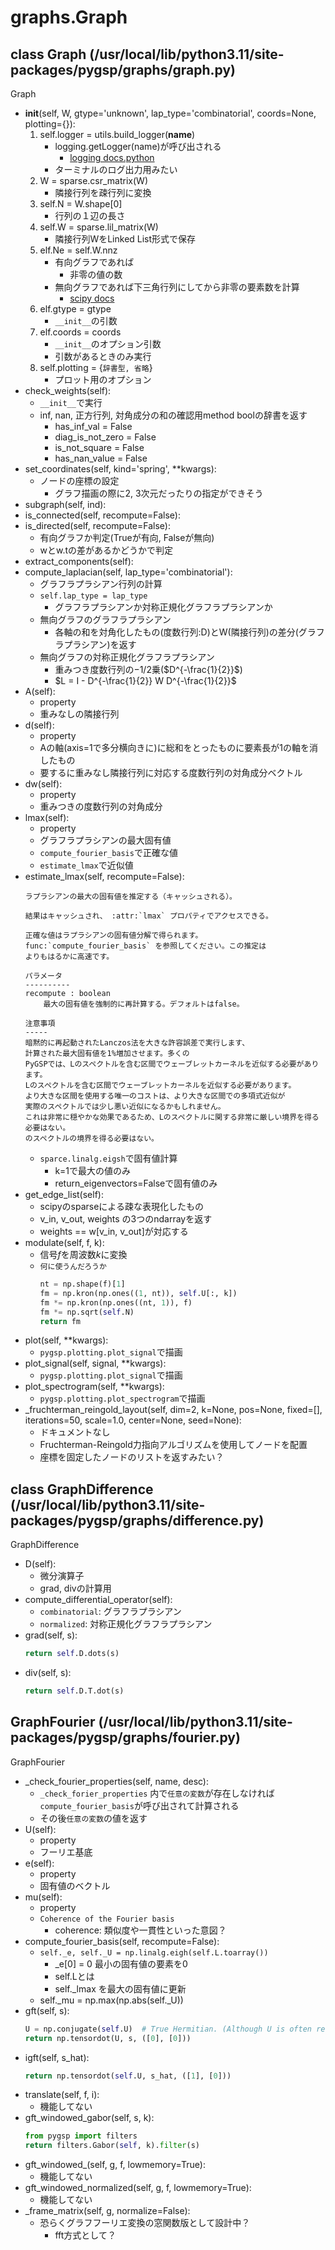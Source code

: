 # graphs.Graph

## class Graph (/usr/local/lib/python3.11/site-packages/pygsp/graphs/graph.py)

Graph
- __init__(self, W, gtype='unknown', lap_type='combinatorial', coords=None, plotting={}):
  1. self.logger = utils.build_logger(__name__)
      - logging.getLogger(name)が呼び出される
        - [logging docs.python](https://docs.python.org/ja/3/library/logging.html)
      - ターミナルのログ出力用みたい
  2. W = sparse.csr_matrix(W)
      - 隣接行列を疎行列に変換
  3. self.N = W.shape[0]
      - 行列の１辺の長さ
  4. self.W = sparse.lil_matrix(W)
      - 隣接行列WをLinked List形式で保存
  5. elf.Ne = self.W.nnz
      - 有向グラフであれば
        - 非零の値の数
      - 無向グラフであれば下三角行列にしてから非零の要素数を計算
        - [scipy docs](https://docs.scipy.org/doc/scipy/reference/generated/scipy.sparse.tril.html)
  6. elf.gtype = gtype
      - `__init__`の引数
  7. elf.coords = coords
      - `__init__`のオプション引数
      - 引数があるときのみ実行
  8. self.plotting = {`辞書型, 省略`}
      - プロット用のオプション
- check_weights(self):
  - `__init__`で実行
  - inf, nan, 正方行列, 対角成分の和の確認用method boolの辞書を返す
    - has_inf_val = False
    - diag_is_not_zero = False
    - is_not_square = False
    - has_nan_value = False
- set_coordinates(self, kind='spring', **kwargs):
  - ノードの座標の設定
    - グラフ描画の際に2, 3次元だったりの指定ができそう
- subgraph(self, ind):
- is_connected(self, recompute=False):
- is_directed(self, recompute=False):
  - 有向グラフか判定(Trueが有向, Falseが無向)
  - wとw.tの差があるかどうかで判定
- extract_components(self):
- compute_laplacian(self, lap_type='combinatorial'):
  - グラフラプラシアン行列の計算
  - `self.lap_type = lap_type`
    - グラフラプラシアンか対称正規化グラフラプラシアンか
  - 無向グラフのグラフラプラシアン
    - 各軸の和を対角化したもの(度数行列:D)とW(隣接行列)の差分(グラフラプラシアン)を返す
  - 無向グラフの対称正規化グラフラプラシアン
    - 重みつき度数行列の$-1/2$乗($D^{-\frac{1}{2}}$)
    - $L = I - D^{-\frac{1}{2}} W D^{-\frac{1}{2}}$
- A(self):
  - property
  - 重みなしの隣接行列
- d(self):
  - property
  - Aの軸(axis=1で多分横向きに)に総和をとったものに要素長が1の軸を消したもの
  - 要するに重みなし隣接行列に対応する度数行列の対角成分ベクトル
- dw(self):
  - property
  - 重みつきの度数行列の対角成分
- lmax(self):
  - property
  - グラフラプラシアンの最大固有値
  - `compute_fourier_basis`で正確な値
  - `estimate_lmax`で近似値
- estimate_lmax(self, recompute=False):
  ```
  ラプラシアンの最大の固有値を推定する（キャッシュされる）。

  結果はキャッシュされ、 :attr:`lmax` プロパティでアクセスできる。

  正確な値はラプラシアンの固有値分解で得られます。
  func:`compute_fourier_basis` を参照してください。この推定は
  よりもはるかに高速です。

  パラメータ
  ----------
  recompute : boolean
      最大の固有値を強制的に再計算する。デフォルトはfalse。

  注意事項
  -----
  暗黙的に再起動されたLanczos法を大きな許容誤差で実行します、
  計算された最大固有値を1%増加させます。多くの
  PyGSPでは、Lのスペクトルを含む区間でウェーブレットカーネルを近似する必要があります。
  Lのスペクトルを含む区間でウェーブレットカーネルを近似する必要があります。
  より大きな区間を使用する唯一のコストは、より大きな区間での多項式近似が
  実際のスペクトルでは少し悪い近似になるかもしれません。
  これは非常に穏やかな効果であるため、Lのスペクトルに関する非常に厳しい境界を得る必要はない。
  のスペクトルの境界を得る必要はない。
  ```
  - `sparce.linalg.eigsh`で固有値計算
    - k=1で最大の値のみ
    - return_eigenvectors=Falseで固有値のみ
- get_edge_list(self):
  - scipyのsparseによる疎な表現化したもの
  - v_in, v_out, weights の3つのndarrayを返す
  - weights == w[v_in, v_out]が対応する
- modulate(self, f, k):
  - 信号*f*を周波数*k*に変換
  - `何に使うんだろうか`
    ```py
    nt = np.shape(f)[1]
    fm = np.kron(np.ones((1, nt)), self.U[:, k])
    fm *= np.kron(np.ones((nt, 1)), f)
    fm *= np.sqrt(self.N)
    return fm
    ```
- plot(self, **kwargs):
  - `pygsp.plotting.plot_signal`で描画
- plot_signal(self, signal, **kwargs):
  - `pygsp.plotting.plot_signal`で描画
- plot_spectrogram(self, **kwargs):
  - `pygsp.plotting.plot_spectrogram`で描画
- _fruchterman_reingold_layout(self, dim=2, k=None, pos=None, fixed=[],
                                    iterations=50, scale=1.0, center=None,
                                    seed=None):
  - ドキュメントなし
  - Fruchterman-Reingold力指向アルゴリズムを使用してノードを配置
  - 座標を固定したノードのリストを返すみたい？


## class GraphDifference (/usr/local/lib/python3.11/site-packages/pygsp/graphs/difference.py)

GraphDifference
- D(self):
  - 微分演算子
  - grad, divの計算用
- compute_differential_operator(self):
  - `combinatorial`: グラフラプラシアン
  - `normalized`: 対称正規化グラフラプラシアン
- grad(self, s):
    ```py
    return self.D.dots(s)
    ```
- div(self, s):
    ```py
    return self.D.T.dot(s)
    ```

## GraphFourier (/usr/local/lib/python3.11/site-packages/pygsp/graphs/fourier.py)

GraphFourier
- _check_fourier_properties(self, name, desc):
  - `_check_forier_properties` 内で`任意の変数`が存在しなければ `compute_fourier_basis`が呼び出されて計算される
  - その後`任意の変数`の値を返す
- U(self):
  - property
  - フーリエ基底
- e(self):
  - property
  - 固有値のベクトル
- mu(self):
  - property
  - `Coherence of the Fourier basis`
    - coherence: 類似度や一貫性といった意図？
- compute_fourier_basis(self, recompute=False):
  - `self._e, self._U = np.linalg.eigh(self.L.toarray())`
    - _e[0] = 0 最小の固有値の要素を0
    - self.Lとは
    - self._lmax を最大の固有値に更新
  - self._mu = np.max(np.abs(self._U))
- gft(self, s):
    ```py
    U = np.conjugate(self.U)  # True Hermitian. (Although U is often real.)
    return np.tensordot(U, s, ([0], [0]))
    ```
- igft(self, s_hat):
    ```py
    return np.tensordot(self.U, s_hat, ([1], [0]))
    ```
- translate(self, f, i):
  - 機能してない
- gft_windowed_gabor(self, s, k):
    ```py
    from pygsp import filters
    return filters.Gabor(self, k).filter(s)
    ```
- gft_windowed_(self, g, f, lowmemory=True):
  - 機能してない
- gft_windowed_normalized(self, g, f, lowmemory=True):
  - 機能してない
- _frame_matrix(self, g, normalize=False):
  - 恐らくグラフフーリエ変換の窓関数版として設計中？
    - fft方式として？
